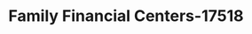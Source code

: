 ---
f_zip-code: 33952
f_state-code: FL
title: Family Financial Centers-17518
f_phone: 941-743-6565
f_city-only: Charlotte
f_address: 2616 Tamiami Trl Port Charlotte
f_location-unique-id: '17518'
slug: family-financial-centers-17518
updated-on: '2024-05-30T13:46:58.046Z'
created-on: '2024-05-30T13:36:59.803Z'
published-on: '2024-05-30T13:54:32.469Z'
f_city-state: cms/city/charlotte-fl.md
f_company: cms/company/family-financial-centers.md
f_state: cms/state/florida.md
layout: '[payday-loan].html'
tags: payday-loan
---